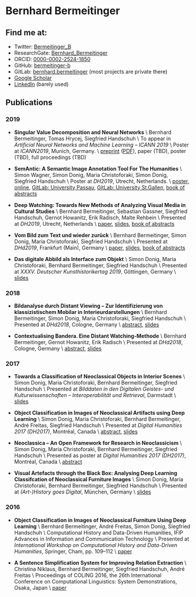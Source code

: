 # Bernhard Bermeitinger

## <i class="far fa-address-card"></i> Find me at:
- <i class="fab fa-twitter"></i> Twitter: [Bermeitinger_B](https://twitter.com/bermeitinger_b)
- <i class="fab fa-researchgate"></i> ResearchGate: [Bernhard_Bermeitinger](https://www.researchgate.net/profile/Bernhard_Bermeitinger)
- ORCID: [0000-0002-2524-1850](https://orcid.org/0000-0002-2524-1850)
- <i class="fab fa-github"></i> GitHub: [bermeitinger-b](https://github.com/bermeitinger-b)
- <i class="fab fa-gitlab"></i> GitLab: [bernhard.bermeitinger](https://gitlab.com/bernhard.bermeitinger) (most projects are private there)
- <i class="fab fa-google"></i> [Google Scholar](https://scholar.google.ch/citations?user=IvN2BsQyL-oC)
- <i class="fab fa-linked-in"></i> [LinkedIn](https://www.linkedin.com/in/bernhard-bermeitinger-a6aa2a117) (barely used)

## <i class="far fa-newspaper"></i> Publications

### 2019

- **Singular Value Decomposition and Neural Networks** \\
Bernhard Bermeitinger, Tomas Hrycej, Siegfried Handschuh \\
To appear in _Artificial Neural Networks and Machine Learning – ICANN 2019_ \\
Poster at _ICANN2019_, Munich, Germany. \\
[preprint](https://arxiv.org/abs/1906.11755) ([PDF](https://arxiv.org/pdf/1906.11755)), paper (TBD), poster (TBD), full proceedings (TBD)

- **SemAntic: A Semantic Image Annotation Tool For The Humanities** \\
Simon Wagner, Simon Donig, Maria Christoforaki, Simon Donig, Siegfried Handschuh \\
Poster at _DH2019_, Utrecht, Netherlands. \\
[poster](https://www.researchgate.net/publication/334317882_SemAntic_-_A_semantic_annotation_tool_for_the_Humanities/citations), [online](https://dev.clariah.nl/files/dh2019/boa/0341.html), [GitLab: University Passau](https://gitlab.com/nlp-passau/semantic-image-annotation-tool), [GitLab: University St.Gallen](https://gitlab.com/ds-unisg/semantic-image-annotation-tool), [book of abstracts](https://dh2019.adho.org/programme/book-of-abstracts/)

- **Deep Watching: Towards New Methods of Analyzing Visual Media in Cultural Studies** \\
Bernhard Bermeitinger, Sebastian Gassner, Siegfried Handschuh, Gernot Howanitz, Erik Radisch, Malte Rehbein \\
Presented at _DH2019_, Utrecht, Netherlands \\
[paper](https://dev.clariah.nl/files/dh2019/boa/0335.html), [slides](https://zenodo.org/record/3326470), [book of abstracts](https://dh2019.adho.org/programme/book-of-abstracts/)

- **Vom Bild zum Text und wieder zurück** \\
Bernhard Bermeitinger, Simon Donig, Maria Christoforaki, Siegfried Handschuh \\
Presented at _DHd2019_, Frankfurt (Main), Germany \\
[paper](https://www.researchgate.net/publication/332275547), [slides](https://www.researchgate.net/publication/332441711_Vom_Bild_zum_Text_und_wieder_zuruck), [book of abstracts](https://zenodo.org/record/2596095)

- **Das digitale Abbild als Interface zum Objekt** \\
Simon Donig, Maria Christoforaki, Bernhard Bermeitinger, Siegfried Handschuh \\
Presented at _XXXV. Deutscher Kunsthistorikertag 2019_, Göttingen, Germany \\
[slides](https://www.researchgate.net/publication/332344200)

### 2018

- **Bildanalyse durch Distant Viewing – Zur Identifizierung von klassizistischem Mobilar in Interieurdarstellungen** \\
Bernhard Bermeitinger, Simon Donig, Maria Christoforaki, Siegfried Handschuh \\
Presented at _DHd2018_, Cologne, Germany \\
[abstract](https://www.researchgate.net/publication/322525886), [slides](https://doi.org/10.13140/RG.2.2.12597.17121)

- **Contextualising Bandera. Eine Distant Watching-Methode** \\
Bernhard Bermeitinger, Gernot Howanitz, Erik Radisch \\
Presented at _DHd2018_, Cologne, Germany \\
[abstract](https://www.researchgate.net/publication/323507402), [slides](https://doi.org/10.13140/RG.2.2.22663.50084)


### 2017

- **Towards a Classification of Neoclassical Objects in Interior Scenes** \\
Simon Donig, Maria Christoforaki, Bernhard Bermeitinger, Siegfried Handschuh \\
Presented at _Bilddaten in den Digitalen Geistes- und Kulturwissenschaften – Interoperabilität und Retrieval_, Darmstadt \\
[slides](https://www.researchgate.net/publication/320346839)

- **Object Classification in Images of Neoclassical Artifacts using Deep Learning** \\
Simon Donig, Maria Christoforaki, Bernhard Bermeitinger, André Freitas, Siegfried Handschuh \\
Presented at _Digital Humanities 2017 (DH2017)_, Montréal, Canada \\
[abstract](https://www.researchgate.net/publication/320413198), [slides](https://www.researchgate.net/publication/319174970)

- **Neoclassica – An Open Framework for Research in Neoclassicism** \\
Simon Donig, Maria Christoforaki, Bernhard Bermeitinger, Siegfried Handschuh \\
Presented as poster at _Digital Humanities 2017 (DH2017)_, Montréal, Canada \\
[abstract](https://www.researchgate.net/publication/319307122)

- **Visual Artefacts through the Black Box: Analysing Deep Learning Classifcation of Neoclassical Furniture Images** \\ Simon Donig, Maria Christoforaki, Bernhard Bermeitinger, Siegfried Handschuh \\
Presented at _(Art-)History goes Digital_, München, Germany \\
[slides](https://www.researchgate.net/publication/319204814)


### 2016

- **Object Classification in Images of Neoclassical Furniture Using Deep Learning** \\
Bernhard Bermeitinger, André Freitas, Simon Donig, Siegfried Handschuh \\
Computational History and Data-Driven Humanities, IFIP Advances in Information and Communication Technology \\
Presented at _International Workshop on Computational History and Data-Driven Humanities_, Springer, Cham, pp. 109–112 \\
[paper](https://doi.org/10.1007/978-3-319-46224-0_10)

- **A Sentence Simplification System for Improving Relation Extraction** \\
Christina Niklaus, Bernhard Bermeitinger, Siegfried Handschuh, André Freitas \\
Proceedings of COLING 2016, the 26th International Conference on Computational Linguistics: System Demonstrations, Osaka, Japan \\
[paper](https://www.researchgate.net/publication/315670222)



<script src="https://kit.fontawesome.com/d5fd013226.js"></script>
